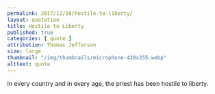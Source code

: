 ```yaml
---
permalink: 2017/12/18/hostile-to-liberty/
layout: quotation
title: Hostile to Liberty
published: true
categories: [ quote ]
attribution: Thomas Jefferson
size: large
thumbnail: "/img/thumbnails/microphone-420x255.webp"
alttext: quote
---
```


In every country and in every age, the priest has been hostile to liberty.
